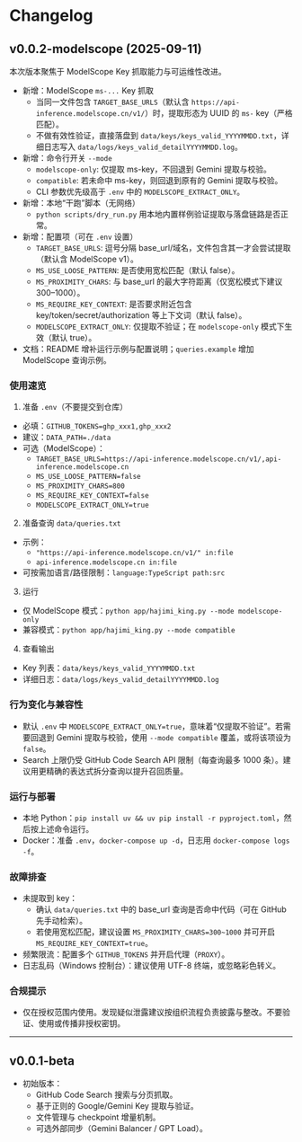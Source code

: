 # Changelog

## v0.0.2-modelscope (2025-09-11)

本次版本聚焦于 ModelScope Key 抓取能力与可运维性改进。

- 新增：ModelScope `ms-...` Key 抓取
  - 当同一文件包含 `TARGET_BASE_URLS`（默认含 `https://api-inference.modelscope.cn/v1/`）时，提取形态为 UUID 的 `ms-` key（严格匹配）。
  - 不做有效性验证，直接落盘到 `data/keys/keys_valid_YYYYMMDD.txt`，详细日志写入 `data/logs/keys_valid_detailYYYYMMDD.log`。
- 新增：命令行开关 `--mode`
  - `modelscope-only`: 仅提取 ms-key，不回退到 Gemini 提取与校验。
  - `compatible`: 若未命中 ms-key，则回退到原有的 Gemini 提取与校验。
  - CLI 参数优先级高于 `.env` 中的 `MODELSCOPE_EXTRACT_ONLY`。
- 新增：本地“干跑”脚本（无网络）
  - `python scripts/dry_run.py` 用本地内置样例验证提取与落盘链路是否正常。
- 新增：配置项（可在 `.env` 设置）
  - `TARGET_BASE_URLS`: 逗号分隔 base_url/域名，文件包含其一才会尝试提取（默认含 ModelScope v1）。
  - `MS_USE_LOOSE_PATTERN`: 是否使用宽松匹配（默认 false）。
  - `MS_PROXIMITY_CHARS`: 与 base_url 的最大字符距离（仅宽松模式下建议 300–1000）。
  - `MS_REQUIRE_KEY_CONTEXT`: 是否要求附近包含 key/token/secret/authorization 等上下文词（默认 false）。
  - `MODELSCOPE_EXTRACT_ONLY`: 仅提取不验证；在 `modelscope-only` 模式下生效（默认 true）。
- 文档：README 增补运行示例与配置说明；`queries.example` 增加 ModelScope 查询示例。

### 使用速览

1) 准备 `.env`（不要提交到仓库）

- 必填：`GITHUB_TOKENS=ghp_xxx1,ghp_xxx2`
- 建议：`DATA_PATH=./data`
- 可选（ModelScope）：
  - `TARGET_BASE_URLS=https://api-inference.modelscope.cn/v1/,api-inference.modelscope.cn`
  - `MS_USE_LOOSE_PATTERN=false`
  - `MS_PROXIMITY_CHARS=800`
  - `MS_REQUIRE_KEY_CONTEXT=false`
  - `MODELSCOPE_EXTRACT_ONLY=true`

2) 准备查询 `data/queries.txt`

- 示例：
  - `"https://api-inference.modelscope.cn/v1/" in:file`
  - `api-inference.modelscope.cn in:file`
- 可按需加语言/路径限制：`language:TypeScript path:src`

3) 运行

- 仅 ModelScope 模式：`python app/hajimi_king.py --mode modelscope-only`
- 兼容模式：`python app/hajimi_king.py --mode compatible`

4) 查看输出

- Key 列表：`data/keys/keys_valid_YYYYMMDD.txt`
- 详细日志：`data/logs/keys_valid_detailYYYYMMDD.log`

### 行为变化与兼容性

- 默认 `.env` 中 `MODELSCOPE_EXTRACT_ONLY=true`，意味着“仅提取不验证”。若需要回退到 Gemini 提取与校验，使用 `--mode compatible` 覆盖，或将该项设为 `false`。
- Search 上限仍受 GitHub Code Search API 限制（每查询最多 1000 条）。建议用更精确的表达式拆分查询以提升召回质量。

### 运行与部署

- 本地 Python：`pip install uv && uv pip install -r pyproject.toml`，然后按上述命令运行。
- Docker：准备 `.env`，`docker-compose up -d`，日志用 `docker-compose logs -f`。

### 故障排查

- 未提取到 key：
  - 确认 `data/queries.txt` 中的 base_url 查询是否命中代码（可在 GitHub 先手动检索）。
  - 若使用宽松匹配，建议设置 `MS_PROXIMITY_CHARS=300~1000` 并可开启 `MS_REQUIRE_KEY_CONTEXT=true`。
- 频繁限流：配置多个 `GITHUB_TOKENS` 并开启代理（`PROXY`）。
- 日志乱码（Windows 控制台）：建议使用 UTF-8 终端，或忽略彩色转义。

### 合规提示

- 仅在授权范围内使用。发现疑似泄露建议按组织流程负责披露与整改。不要验证、使用或传播非授权密钥。

---

## v0.0.1-beta

- 初始版本：
  - GitHub Code Search 搜索与分页抓取。
  - 基于正则的 Google/Gemini Key 提取与验证。
  - 文件管理与 checkpoint 增量机制。
  - 可选外部同步（Gemini Balancer / GPT Load）。

